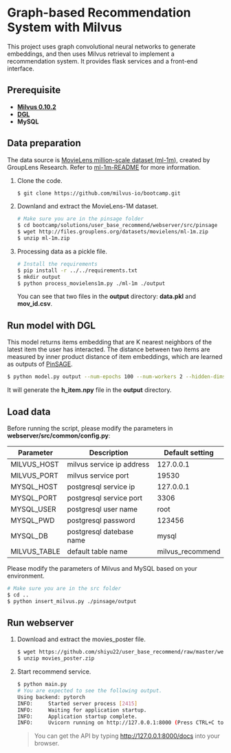 # Graph-based Recommendation System with Milvus

This project uses graph convolutional neural networks to generate embeddings, and then uses Milvus retrieval to implement a recommendation system. It provides flask services and a front-end interface.

## Prerequisite

- **[Milvus 0.10.2](https://milvus.io/docs/v0.10.2/milvus_docker-cpu.md)**
- **[DGL](https://github.com/dmlc/dgl)**
- **MySQL**



## Data preparation

The data source is [MovieLens million-scale dataset (ml-1m)](http://files.grouplens.org/datasets/movielens/ml-1m.zip), created by GroupLens Research. Refer to [ml-1m-README](http://files.grouplens.org/datasets/movielens/ml-1m-README.txt) for more information.

1. Clone the code.

   ```bash
   $ git clone https://github.com/milvus-io/bootcamp.git
   ```
   
2. Downland and extract the MovieLens-1M dataset.

   ```bash
   # Make sure you are in the pinsage folder
   $ cd bootcamp/solutions/user_base_recommend/webserver/src/pinsage
   $ wget http://files.grouplens.org/datasets/movielens/ml-1m.zip
   $ unzip ml-1m.zip
   ```

3. Processing data as a pickle file.

   ```bash
   # Install the requirements
   $ pip install -r ../../requirements.txt
   $ mkdir output
   $ python process_movielens1m.py ./ml-1m ./output
   ```

   You can see that two files in the **output** directory: **data.pkl** and **mov_id.csv**.



## Run model with DGL

This model returns items embedding that are K nearest neighbors of the latest item the user has interacted. The distance between two items are measured by inner product distance of item embeddings, which are learned as outputs of [PinSAGE](https://arxiv.org/pdf/1806.01973.pdf).

```bash
$ python model.py output --num-epochs 100 --num-workers 2 --hidden-dims 256
```

It will generate the **h_item.npy** file in the **output** directory.

 

## Load data

Before running the script, please modify the parameters in **webserver/src/common/config.py**:

| Parameter    | Description               | Default setting  |
| ------------ | ------------------------- | ---------------- |
| MILVUS_HOST  | milvus service ip address | 127.0.0.1        |
| MILVUS_PORT  | milvus service port       | 19530            |
| MYSQL_HOST   | postgresql service ip     | 127.0.0.1        |
| MYSQL_PORT   | postgresql service port   | 3306             |
| MYSQL_USER   | postgresql user name      | root             |
| MYSQL_PWD    | postgresql password       | 123456           |
| MYSQL_DB     | postgresql datebase name  | mysql            |
| MILVUS_TABLE | default table name        | milvus_recommend |

Please modify the parameters of Milvus and MySQL based on your environment.

```bash
# Make sure you are in the src folder
$ cd ..
$ python insert_milvus.py ./pinsage/output
```



## Run webserver

1. Download and extract  the movies_poster file.

   ```bash
   $ wget https://github.com/shiyu22/user_base_recommend/raw/master/webserver/src/movies_poster.zip
   $ unzip movies_poster.zip
   ```

2. Start recommend service.

    ```bash
    $ python main.py
    # You are expected to see the following output.
    Using backend: pytorch
    INFO:     Started server process [2415]
    INFO:     Waiting for application startup.
    INFO:     Application startup complete.
    INFO:     Uvicorn running on http://127.0.0.1:8000 (Press CTRL+C to quit)
    ```
    
    > You can get the API by typing http://127.0.0.1:8000/docs into your browser.




